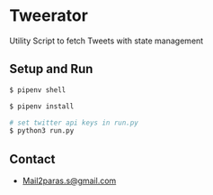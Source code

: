 # Tweerator

Utility Script to fetch Tweets with state management


## Setup and Run

``` bash
$ pipenv shell

$ pipenv install

# set twitter api keys in run.py
$ python3 run.py

```
 

## Contact

* Mail2paras.s@gmail.com